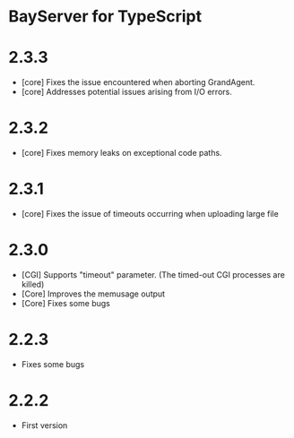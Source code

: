 # BayServer for TypeScript

# 2.3.3

- [core] Fixes the issue encountered when aborting GrandAgent.
- [core] Addresses potential issues arising from I/O errors.

# 2.3.2

- [core] Fixes memory leaks on exceptional code paths.

# 2.3.1

- [core] Fixes the issue of timeouts occurring when uploading large file

# 2.3.0

- [CGI] Supports "timeout" parameter. (The timed-out CGI processes are killed)
- [Core] Improves the memusage output
- [Core] Fixes some bugs

# 2.2.3

- Fixes some bugs

# 2.2.2

- First version
